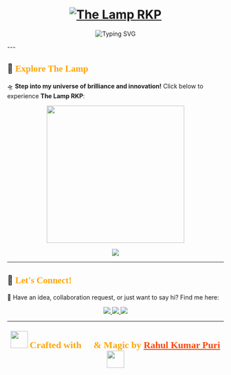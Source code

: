 <!-- Ultra-Stylish & Animated README for The Lamp RKP -->

<h1 align="center">
  <a href="https://thelamp.site" target="_blank">
    <img src="https://readme-typing-svg.demolab.com?font=Kaushan+Script&size=40&duration=3000&pause=1000&color=FFA500&center=true&vCenter=true&multiline=true&width=700&height=80&lines=✨ The+Lamp+RKP ✨" alt="The Lamp RKP" />
  </a>
</h1>

<p align="center">
  <img src="https://readme-typing-svg.demolab.com?font=Fira+Code&weight=600&size=24&duration=3000&pause=1000&color=FFA500&center=true&vCenter=true&multiline=true&width=700&height=80&lines=Welcome+to+The+Lamp+RKP!+💡;Creativity+%E2%9C%A8+%7C+Technology+%F0%9F%94%A7+%7C+Inspiration+%F0%9F%92%A1" alt="Typing SVG" />
</p>
---

## 🚀 <span style="font-family: 'Kaushan Script', cursive; color: #FFA500;">**Explore The Lamp**</span>  
🛸 **Step into my universe of brilliance and innovation!** Click below to experience **The Lamp RKP**:  

<p align="center">
  <a href="https://thelamp.site" target="_blank">
    <img src="https://media.giphy.com/media/h409obeZBMc16IxnbZ/giphy.gif" width="320"/>
  </a>
</p>

<p align="center">
  <a href="https://thelamp.site" target="_blank">
    <img src="https://shields.io/badge/🚀_Visit%20THELAMP.SITE-F57C00?style=for-the-badge&logo=firefox&logoColor=white&labelColor=000&animation=glow" />
  </a>
</p>

---

## 🌟 <span style="font-family: 'Kaushan Script', cursive; color: #FFA500;">**Let's Connect!**</span>  
💬 Have an idea, collaboration request, or just want to say hi? Find me here:  

<p align="center">
  <a href="mailto:contact@thelamp.site">
    <img src="https://img.shields.io/badge/📧_Email-Contact_Me-red?style=for-the-badge&logo=gmail&labelColor=black" />
  </a>
  <a href="https://instagram.com/cyb_rahul" target="_blank">
    <img src="https://img.shields.io/badge/📸_Instagram-Follow_Me-ff69b4?style=for-the-badge&logo=instagram&labelColor=black" />
  </a>
  <a href="https://thelamp.site" target="_blank">
    <img src="https://img.shields.io/badge/🌍_Website-TheLamp.site-blueviolet?style=for-the-badge&logo=firefox&labelColor=black" />
  </a>
</p>

---

<h3 align="center">
  <img src="https://media.giphy.com/media/L0t11OghxvBkCsp4J8/giphy.gif" width="40"/>
  <span style="font-family: 'Kaushan Script', cursive; font-size: 22px; color: #FFA500;">
    Crafted with 💖 & Magic by 
    <a href="https://instagram.com/cyb_rahul" style="color:#FF4500;">Rahul Kumar Puri</a>
  </span>
  <img src="https://media.giphy.com/media/L0t11OghxvBkCsp4J8/giphy.gif" width="40"/>
</h3>
